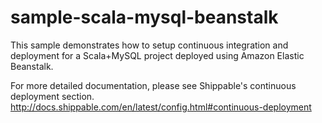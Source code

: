 sample-scala-mysql-beanstalk
============================

This sample demonstrates how to setup continuous integration and deployment for a Scala+MySQL project deployed using Amazon Elastic Beanstalk.

For more detailed documentation, please see Shippable's continuous deployment section. http://docs.shippable.com/en/latest/config.html#continuous-deployment

